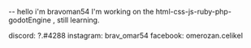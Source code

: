 -- hello i'm bravoman54
I'm working on the html-css-js-ruby-php-godotEngine , still learning. 

discord: ?.#4288
instagram: brav_omar54
facebook: omerozan.celikel

